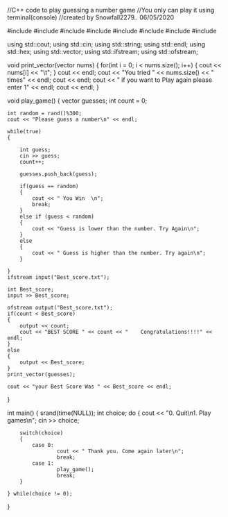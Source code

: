 //C++ code to play guessing a number game
//You only can play it using terminal(console)
//created by Snowfall2279.. 06/05/2020

#include <iostream>
#include <cmath>
#include <string>
#include <cstdlib>
#include <ctime>
#include <vector>
#include <array>
#include <fstream>

using std::cout;
using std::cin;
using std::string;
using std::endl;
using std::hex;
using std::vector;
using std::ifstream;
using std::ofstream;

void print_vector(vector<int> nums)
{
    for(int i = 0; i < nums.size(); i++)
    {
        cout << nums[i] << "\t";
    }
    cout << endl;
    cout << "You tried " << nums.size() << " times" << endl;
    cout << endl;
    cout << " if you want to Play again please enter 1" << endl;
    cout << endl;
}

void play_game()
{
    vector <int> guesses;
    int count = 0;
    
    int random = rand()%300;
    cout << "Please guess a number\n" << endl;

    while(true)
    {

        int guess;
        cin >> guess;
        count++;

        guesses.push_back(guess);

        if(guess == random)
        {
            cout << " You Win  \n";
            break;
        }
        else if (guess < random)
        {
            cout << "Guess is lower than the number. Try Again\n";
        }
        else
        {
            cout << " Guess is higher than the number. Try again\n";
        }
        
    }
    ifstream input("Best_score.txt");

    int Best_score;
    input >> Best_score;

    ofstream output("Best_score.txt");
    if(count < Best_score)
    {
        output << count;
        cout << "BEST SCORE " << count << "    Congratulations!!!!" << endl;
    }
    else 
    {
        output << Best_score;
    }
    print_vector(guesses);

    cout << "your Best Score Was " << Best_score << endl;
}

int main()
{
    srand(time(NULL));
    int choice;
    do
    {
        cout << "0. Quit\n1. Play games\n";
        cin >> choice;

        switch(choice)
        {
            case 0:
                    cout << " Thank you. Come again later\n";
                    break;
            case 1:
                    play_game();
                    break;
        }
    
    } while(choice != 0);
    
} 

